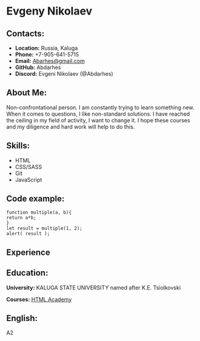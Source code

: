 # Evgeny Nikolaev

## Contacts: 

* **Location:** Russia, Kaluga
* **Phone:** +7-905-641-5715
* **Email:** Abarhes@gmail.com
* **GitHub:** Abdarhes
* **Discord:** Evgeni Nikolaev (@Abdarhes)

## About Me:

Non-confrontational person. I am constantly trying to learn something new. When it comes to questions, I like non-standard solutions. 
I have reached the ceiling in my field of activity, I want to change it. I hope these courses and my diligence and hard work will help to do this.

## Skills: 

* HTML
* CSS/SASS
* Git
* JavaScript 

## Code example: 
```
function multiple(a, b){
return a*b;
} 
let result = multiple(1, 2);
alert( result );
```
## Experience

## Education:

**University:** KALUGA STATE UNIVERSITY named after K.E. Tsiolkovski

**Courses:** [HTML Academy](https://htmlacademy.ru)

## English:

A2